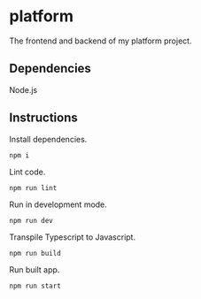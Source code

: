 # platform
The frontend and backend of my platform project.

## Dependencies
Node.js

## Instructions
Install dependencies.
```
npm i
```
Lint code.
```
npm run lint
```
Run in development mode.
```
npm run dev
```
Transpile Typescript to Javascript.
```
npm run build
```
Run built app.
```
npm run start
```

